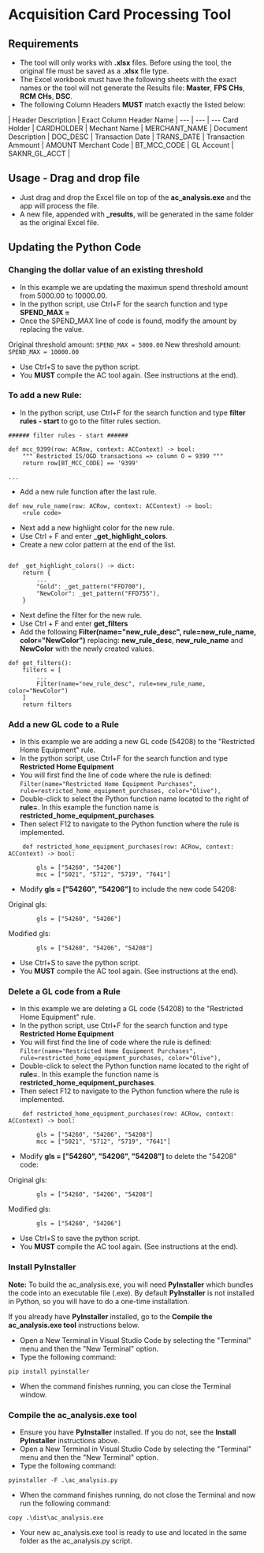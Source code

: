 # Acquisition Card Processing Tool

## Requirements
- The tool will only works with **.xlsx** files. Before using the tool, the original file must be saved as a **.xlsx** file type.
- The Excel workbook must have the following sheets with the exact names or the tool will not generate the Results file: **Master**, **FPS CHs**, **RCM CHs**, **DSC**. 
- The following Column Headers **MUST** match exactly the listed below: 

| Header Description | Exact Column Header Name |
--- | --- | ---
Card Holder | CARDHOLDER | 
Mechant Name | MERCHANT_NAME |
Document Description | DOC_DESC |
Transaction Date | TRANS_DATE |
Transaction Ammount | AMOUNT
Merchant Code | BT_MCC_CODE |
GL Account | SAKNR_GL_ACCT |

## Usage - Drag and drop file
- Just drag and drop the Excel file on top of the **ac_analysis.exe** and the app will process the file.
- A new file, appended with **_results**, will be generated in the same folder as the original Excel file.

## Updating the Python Code

### Changing the dollar value of an existing threshold 
- In this example we are updating the maximun spend threshold amount from 5000.00 to 10000.00.
- In the python script, use Ctrl+F for the search function and type **SPEND_MAX =** 
- Once the SPEND_MAX line of code is found, modify the amount by replacing the value. 

Original threshold amount:
``
SPEND_MAX = 5000.00
``
New threshold amount:
``
SPEND_MAX = 10000.00
``
- Use Ctrl+S to save the python script.
- You **MUST** compile the AC tool again. (See instructions at the end).

### To add a new Rule:
- In the python script, use Ctrl+F for the search function and type **filter rules - start** to go to the filter rules section.
``` 
###### filter rules - start ######

def mcc_9399(row: ACRow, context: ACContext) -> bool:
    """ Restricted IS/OGD transactions => column O = 9399 """
    return row[BT_MCC_CODE] == '9399'

...
``` 
- Add a new rule function after the last rule.
```
def new_rule_name(row: ACRow, context: ACContext) -> bool:
    <rule code>

```
- Next add a new highlight color for the new rule.
- Use Ctrl + F and enter **_get_highlight_colors**.
- Create a new color pattern at the end of the list.
``` 

def _get_highlight_colors() -> dict:
    return {
        ...
        "Gold": _get_pattern("FFD700"),
        "NewColor": _get_pattern("FFD755"),
    }

```
- Next define the filter for the new rule.
- Use Ctrl + F and enter **get_filters**
- Add the following **Filter(name="new_rule_desc", rule=new_rule_name, color="NewColor")** replacing: **new_rule_desc**, **new_rule_name** and **NewColor** with the newly created values.

```
def get_filters():
    filters = [
        ...
        Filter(name="new_rule_desc", rule=new_rule_name, color="NewColor")
    ]
    return filters
```

### Add a new GL code to a Rule

- In this example we are adding a new GL code (54208) to the "Restricted Home Equipment" rule.
- In the python script, use Ctrl+F for the search function and type **Restricted Home Equipment**  
- You will first find the line of code where the rule is defined:
``
    Filter(name="Restricted Home Equipment Purchases", rule=restricted_home_equipment_purchases, color="Olive"),
``
- Double-click to select the Python function name located to the right of **rule=**. In this example the function name is **restricted_home_equipment_purchases**. 
- Then select F12 to navigate to the Python function where the rule is implemented.
```
    def restricted_home_equipment_purchases(row: ACRow, context: ACContext) -> bool:
        
        gls = ["54260", "54206"]
        mcc = ["5021", "5712", "5719", "7641"]

```
- Modify **gls = ["54260", "54206"]** to include the new code 54208: 

Original gls:
```
        gls = ["54260", "54206"]
```

Modified gls:
```
        gls = ["54260", "54206", "54208"]
```
- Use Ctrl+S to save the python script.
- You **MUST** compile the AC tool again. (See instructions at the end).

### Delete a GL code from a Rule

- In this example we are deleting a GL code (54208) to the "Restricted Home Equipment" rule.
- In the python script, use Ctrl+F for the search function and type **Restricted Home Equipment**  
- You will first find the line of code where the rule is defined:
``
    Filter(name="Restricted Home Equipment Purchases", rule=restricted_home_equipment_purchases, color="Olive"),
``
- Double-click to select the Python function name located to the right of **rule=**. In this example the function name is **restricted_home_equipment_purchases**. 
- Then select F12 to navigate to the Python function where the rule is implemented.
```
    def restricted_home_equipment_purchases(row: ACRow, context: ACContext) -> bool:
        
        gls = ["54260", "54206", "54208"]
        mcc = ["5021", "5712", "5719", "7641"]

```
- Modify **gls = ["54260", "54206", "54208"]** to delete the "54208" code: 

Original gls:
```
        gls = ["54260", "54206", "54208"]
```

Modified gls:
```
        gls = ["54260", "54206"]
```
- Use Ctrl+S to save the python script.
- You **MUST** compile the AC tool again. (See instructions at the end).

### Install PyInstaller

**Note:** To build the ac_analysis.exe, you will need **PyInstaller** which bundles the code into an executable file (.exe). By default **PyInstaller** is not installed in Python, so you will have to do a one-time installation. 

If you already have **PyInstaller** installed, go to the **Compile the ac_analysis.exe tool** instructions below.

- Open a New Terminal in Visual Studio Code by selecting the "Terminal" menu and then the "New Terminal" option.
- Type the following command:
```
pip install pyinstaller
```
- When the command finishes running, you can close the Terminal window.

### Compile the ac_analysis.exe tool
- Ensure you have **PyInstaller** installed. If you do not, see the **Install PyInstaller** instructions above. 
- Open a New Terminal in Visual Studio Code by selecting the "Terminal" menu and then the "New Terminal" option.
- Type the following command:
```
pyinstaller -F .\ac_analysis.py
```
- When the command finishes running, do not close the Terminal and now run the following command:
```
copy .\dist\ac_analysis.exe
```
- Your new ac_analysis.exe tool is ready to use and located in the same folder as the ac_analysis.py script.
